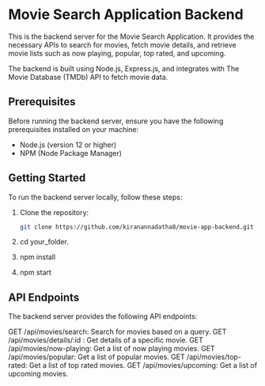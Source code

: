 # Movie Search Application Backend

This is the backend server for the Movie Search Application. It provides the necessary APIs to search for movies, fetch movie details, and retrieve movie lists such as now playing, popular, top rated, and upcoming.

The backend is built using Node.js, Express.js, and integrates with The Movie Database (TMDb) API to fetch movie data.

## Prerequisites

Before running the backend server, ensure you have the following prerequisites installed on your machine:

- Node.js (version 12 or higher)
- NPM (Node Package Manager)

## Getting Started

To run the backend server locally, follow these steps:

1. Clone the repository:

   ```bash
   git clone https://github.com/kiranannadatha8/movie-app-backend.git

2. cd your_folder.
3. npm install
4. npm start


## API Endpoints
The backend server provides the following API endpoints:

GET /api/movies/search: Search for movies based on a query.
GET /api/movies/details/:id : Get details of a specific movie.
GET /api/movies/now-playing: Get a list of now playing movies.
GET /api/movies/popular: Get a list of popular movies.
GET /api/movies/top-rated: Get a list of top rated movies.
GET /api/movies/upcoming: Get a list of upcoming movies.

